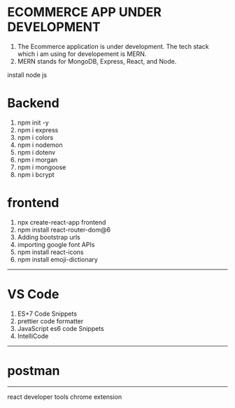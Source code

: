 # ECOMMERCE APP UNDER DEVELOPMENT

1. The Ecommerce application is under development. The tech stack which i am using for developement is MERN.
2. MERN stands for MongoDB, Express, React, and Node.

install node js

# Backend

1. npm init -y
2. npm i express
3. npm i colors
4. npm i nodemon
5. npm i dotenv
6. npm i morgan
7. npm i mongoose
8. npm i bcrypt

# frontend

1. npx create-react-app frontend
2. npm install react-router-dom@6
3. Adding bootstrap urls
4. importing google font APIs
5. npm install react-icons
6. npm install emoji-dictionary

---

# VS Code

1.  ES+7 Code Snippets
2.  prettier code formatter
3.  JavaScript es6 code Snippets
4.  IntelliCode

---

# postman

---

react developer tools chrome extension

